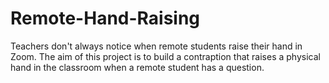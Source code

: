 # Remote-Hand-Raising
Teachers don't always notice when remote students raise their hand in Zoom. The aim of this project is to build a contraption that raises a physical hand in the classroom when a remote student has a question.
